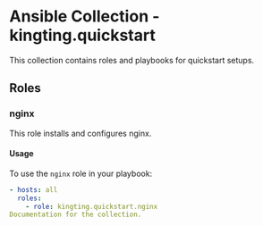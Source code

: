 # Ansible Collection - kingting.quickstart

This collection contains roles and playbooks for quickstart setups.

## Roles

### nginx

This role installs and configures nginx.

#### Usage

To use the `nginx` role in your playbook:

```yaml
- hosts: all
  roles:
    - role: kingting.quickstart.nginx
Documentation for the collection.
